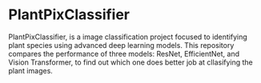 # PlantPixClassifier
PlantPixClassifier, is a image classification project focused to identifying plant species using advanced deep learning models. This repository compares the performance of three  models: ResNet, EfficientNet, and Vision Transformer, to find out which one does better job at cllasifying the plant images.
